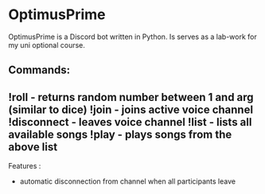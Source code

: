 # OptimusPrime

OptimusPrime is a Discord bot written in Python. Is serves as a lab-work for my uni optional course. 

Commands:
-------------------------------------------------------------------------
!roll <arg> - returns random number between 1 and arg (similar to dice)
!join - joins active voice channel
!disconnect - leaves voice channel
!list - lists all available songs
!play <filename> - plays songs from the above list 
-------------------------------------------------------------------------
Features :
  - automatic disconnection from channel when all participants leave
  
  
  
  
